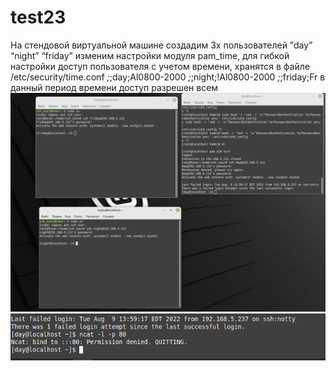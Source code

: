 # test23
На стендовой виртуальной машине создадим 3х пользователей
”day” “night” “friday” изменим настройки модуля pam_time, для гибкой настройки доступ
пользователя с учетом времени,  хранятся в файле /etc/security/time.conf 
*;*;day;Al0800-2000
*;*;night;!Al0800-2000
*;*;friday;Fr
в данный период времени доступ разрешен всем
![Image text](https://github.com/kolesink/test23/blob/main/%D0%A1%D0%BD%D0%B8%D0%BC%D0%BE%D0%BA%20%D1%8D%D0%BA%D1%80%D0%B0%D0%BD%D0%B0%20%D0%BE%D1%82%202022-08-09%2021-26-40.png)
![Image text](https://github.com/kolesink/test23/blob/main/%D0%A1%D0%BD%D0%B8%D0%BC%D0%BE%D0%BA%20%D1%8D%D0%BA%D1%80%D0%B0%D0%BD%D0%B0%20%D0%BE%D1%82%202022-08-09%2021-29-07.png)
